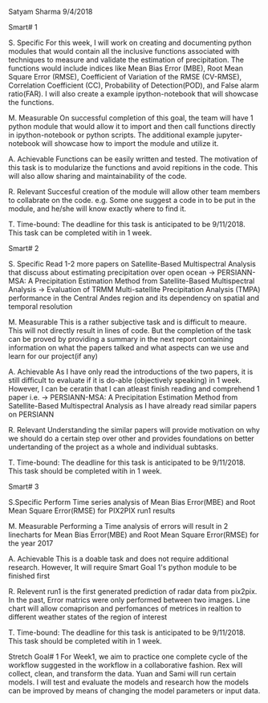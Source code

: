 Satyam Sharma
9/4/2018

Smart# 1

S. Specific
For this week, I will work on creating and documenting python modules that would contain all the inclusive functions associated with techniques to measure and validate the estimation of precipitation. The functions would include indices like Mean Bias Error (MBE), Root Mean Square Error (RMSE), Coefficient of Variation of the RMSE (CV-RMSE), Correlation Coefficient (CC), Probability of
Detection(POD), and False alarm ratio(FAR). I will also create a example ipython-notebook that will showcase the functions.

M. Measurable
On successful completion of this goal, the team will have 1 python module that would allow it to import and then call functions directly in ipython-notebook or python scripts. The additional example jupyter-notebook will showcase how to import the module and utilize it.

A. Achievable
Functions can be easily written and tested. The motivation of this task is to modularize the functions and avoid repitions in the code. This will also allow sharing and maintainability of the code. 

R. Relevant
Succesful creation of the module will allow other team members to collabrate on the code. e.g. Some one suggest a code in to be put in the module, and he/she will know exactly where to find it.

T. Time-bound:
The deadline for this task is anticipated to be 9/11/2018. This task can be completed witih in 1 week. 


Smart# 2

S. Specific
Read 1-2 more papers on Satellite-Based Multispectral Analysis that discuss about estimating precipitation over open ocean
-> PERSIANN-MSA: A Precipitation Estimation Method from Satellite-Based Multispectral Analysis
-> Evaluation of TRMM Multi-satellite Precipitation Analysis (TMPA) performance in the Central Andes region and its dependency on spatial and temporal resolution

M. Measurable
This is a rather subjective task and is difficult to meaure. This will not directly result in lines of code. But the completion of the task can be proved by providing a summary in the next report containing information on what the papers talked and what aspects can we use and learn for our project(if any)

A. Achievable
As I have only read the introductions of the two papers, it is still difficult to evaluate if it is do-able (objectively speaking) in 1 week. However, I can be ceratin that I can atleast finish reading and comprehend 1 paper i.e. -> PERSIANN-MSA: A Precipitation Estimation Method from Satellite-Based Multispectral Analysis as I have already read similar papers on PERSIANN

R. Relevant
Understanding the similar papers will provide motivation on why we should do a certain step over other and provides foundations on better undertanding of the project as a whole and individual subtasks.   

T. Time-bound:
The deadline for this task is anticipated to be 9/11/2018. This task should be completed witih in 1 week. 


Smart# 3

S.Specific
Perform Time series analysis of Mean Bias Error(MBE) and Root Mean Square Error(RMSE) for PIX2PIX run1 results

M. Measurable
Performing a Time analysis of errors will result in 2 linecharts for Mean Bias Error(MBE) and Root Mean Square Error(RMSE) for the year 2017

A. Achievable
This is a doable task and does not require additional research. However, It will require Smart Goal 1's python module to be finished first

R. Relevent
run1 is the first generated prediction of radar data from pix2pix. In the past, Error matrics were only performed between two images. Line chart will allow comaprison and perfomances of metrices in realtion to different weather states of the region of interest

T. Time-bound:
The deadline for this task is anticipated to be 9/11/2018. This task should be completed witih in 1 week. 


Stretch Goal# 1
For Week1, we aim to practice one complete cycle of the workflow suggested in the workflow in a collaborative fashion. Rex will collect, clean, and transform the data. Yuan and Sami will run certain models. I will test and evaluate the models and research how the models can be improved by means of changing the model parameters or input data.
